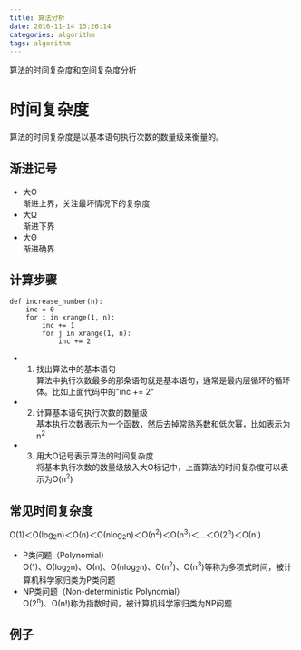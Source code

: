```yaml
---
title: 算法分析
date: 2016-11-14 15:26:14
categories: algorithm
tags: algorithm
---
```


算法的时间复杂度和空间复杂度分析

<!-- more -->

# 时间复杂度
算法的时间复杂度是以基本语句执行次数的数量级来衡量的。

## 渐进记号
- 大O  
渐进上界，关注最坏情况下的复杂度
- 大Ω  
渐进下界
- 大Θ  
渐进确界

## 计算步骤
```
def increase_number(n):
    inc = 0
    for i in xrange(1, n):
        inc += 1
        for j in xrange(1, n):
            inc += 2
```
- 1. 找出算法中的基本语句  
算法中执行次数最多的那条语句就是基本语句，通常是最内层循环的循环体。比如上面代码中的"inc += 2" 
- 2. 计算基本语句执行次数的数量级  
基本执行次数表示为一个函数，然后去掉常熟系数和低次幂，比如表示为n<sup>2</sup>
- 3. 用大O记号表示算法的时间复杂度  
将基本执行次数的数量级放入大O标记中，上面算法的时间复杂度可以表示为O(n<sup>2</sup>)

## 常见时间复杂度
Ο(1)＜Ο(log<sub>2</sub>n)＜Ο(n)＜Ο(nlog<sub>2</sub>n)＜Ο(n<sup>2</sup>)＜Ο(n<sup>3</sup>)＜…＜Ο(2<sup>n</sup>)＜Ο(n!)  

- P类问题（Polynomial）  
Ο(1)、Ο(log<sub>2</sub>n)、Ο(n)、Ο(nlog<sub>2</sub>n)、Ο(n<sup>2</sup>)、Ο(n<sup>3</sup>)等称为多项式时间，被计算机科学家归类为P类问题
- NP类问题（Non-deterministic Polynomial）  
Ο(2<sup>n</sup>)、Ο(n!)称为指数时间，被计算机科学家归类为NP问题

## 例子




